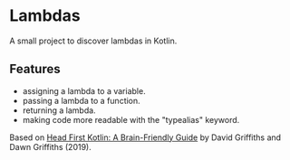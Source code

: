 # Lambdas

A small project to discover lambdas in Kotlin.

## Features

- assigning a lambda to a variable.
- passing a lambda to a function.
- returning a lambda.
- making code more readable with the "typealias" keyword.

Based on [Head First Kotlin: A Brain-Friendly Guide](https://www.amazon.com/Head-First-Kotlin-Brain-Friendly-Guide/dp/1491996692) by David Griffiths and Dawn Griffiths (2019).
